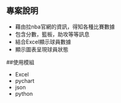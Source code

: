 ## 專案說明
+ 藉由拉nba官網的資訊，得知各種比賽數據
+ 包含分數，籃板，助攻等等訊息
+ 結合Excel顯示球員數據
+ 顯示圖表呈現球員狀態

##使用模組
+ Excel
+ pychart
+ json
+ python
